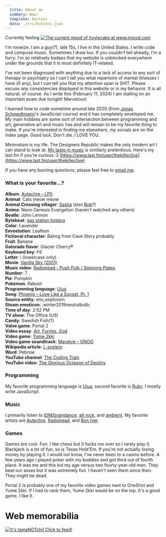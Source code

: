 ```yaml
---
  title: About me
  summary: Wow!
  template: buttons
  data: ./src/buttons.json
---
```


<div class="mood">Currently feeling <a href="https://www.imood.com/users/hoylecake"><img src="https://moods.imood.com/display/uname-hoylecake/fg-181c3/trans-1/imood.gif" alt="The current mood of hoylecake at www.imood.com" border="0"></a></div>

I'm roxwize. I am a guy(?), late 15s, I live in the United States. I write code and compose music. Sometimes I draw too. If you couldn't tell already, I'm a furry. I'm so relatively badass that my website is unblocked everywhere under the grounds that it is most definitely IT-related.

I've not been diagnosed with anything due to a lack of access to any sort of therapy or psychiatry so I can't tell you what repertoire of mental illnesses I have (if any), but I _can_ tell you that my attention span is SHIT. Please excuse any consistencies displayed in this website or in my behavior. It is all natural, of course. As I write this (February 11, 2024) I am stalling on an important exam due tonight! Marvelous!

I learned how to code sometime around late 2020 (from [Jonas Schmedtmann](https://codingheroes.io/)'s JavaScript course) and it has completely enveloped me. My main hobbies are some sort of intersection between programming and art; generative art and music has and will remain to be my favorite thing to make. If you're interested in finding me elsewhere, my socials are on the index page. Good luck. Don't die. I LOVE YOU.

Minimalism is my life. The Designers Republic makes the only modern art I can stand to look at. [My taste in music](#rh-music) is similarly pretentious. Here's my last.fm if you're curious :3 [https://www.last.fm/user/thekillective](https://www.last.fm/user/thekillective)

If you have any burning questions, please feel free to [email me](mailto:rx@roxwize.xyz).

### What is your favorite...?

**Album**: [Autechre &ndash; LP5](https://www.albumoftheyear.org/album/6863-autechre-lp5.php)<br>
**Animal**: Cats meow meow<br>
**Animal Crossing villager**: [Sasha](https://nookipedia.com/wiki/Sasha) (also [Bob](https://nookipedia.com/wiki/Bob)?)<br>
**Anime**: Neon Genesis Evangelion (haven't watched any others)<br>
**Beatle**: John Lennon<br>
**Bytebeat**: [gas station hotdog](https://www.reddit.com/r/bytebeat/comments/17kdo20/gas_station_hotdog/)<br>
**Color**: Lavender<br>
**Eeveelution**: Leafeon<br>
**Fictional character**: Balrog from Cave Story probably<br>
**Fruit**: Banana<br>
**Gatorade flavor**: Glacier Cherry&reg;<br>
**Keyboard key**: F6<br>
**Letter**: i (lowercase only)<br>
**Movie**: [Vanilla Sky (2001)](https://www.imdb.com/title/tt0259711/)<br>
**Music video**: [Radiohead - Push Pulk / Spinning Plates](https://www.youtube.com/watch?v=ih2Ftq3hJoI)<br>
**Number**: 7<br>
**Pie**: Pumpkin<br>
**Pok&eacute;mon**: Raboot<br>
**Programming language**: [Uiua](https://www.uiua.org/)<br>
**Song**: [Phoenix &ndash; Love Like a Sunset, Pt. 1](https://www.youtube.com/watch?v=m3rkRTygrSI)<br>
**Source entity**: env_explosion<br>
**Steam emoticon**: :winter2019neutralbulb:<br>
**Time of day**: 2:52 PM<br>
**TV show**: The Office (US)<br>
**Candy**: Swedish Fish(?)<br>
**Valve game**: Portal 2<br>
**Video essay**: [Art, Furries, God](https://www.youtube.com/watch?v=LOGgqym6Nks)<br>
**Video game**: [Yume 2kki](https://ynoproject.net/2kki/)<br>
**Video game soundtrack**: [Marskye &ndash; GNOG](https://marskye.bandcamp.com/album/gnog)<br>
**Wikipedia article**: [L-system](https://en.wikipedia.org/wiki/L-system)<br>
**Word**: Pebnoe<br>
**YouTube channel**: [The Coding Train](https://www.youtube.com/@TheCodingTrain)<br>
**YouTube video**: [The Glorious Octagon of Destiny](https://www.youtube.com/watch?v=ddWJatRxfz8)

### Programming

My favorite programming language is [Uiua](https://www.uiua.org/), second favorite is [Ruby](https://www.ruby-lang.org/). I mostly write JavaScript.

### Music

I primarily listen to [IDM/braindance](https://en.wikipedia.org/wiki/Intelligent_dance_music), [alt rock](https://en.wikipedia.org/wiki/Alternative_rock), and [ambient](https://en.wikipedia.org/wiki/Ambient_music). My favorite artists are [Autechre](https://www.last.fm/user/thekillective/library/music/Autechre), [Radiohead](https://www.last.fm/user/thekillective/library/music/Radiohead), and [Bon Iver](https://www.last.fm/user/thekillective/library/music/Bon+Iver).

### Games

Games are cool. Fun. I like chess but it fucks me over so I rarely play it. Blackjack is a lot of fun, so is Texas Hold'Em. If you're not actually losing money by playing it. I would not know, I've never been to a casino before. A few years ago I played poker with my buddies and got third out of fourth place. It was me and this kid my age versus two fourty-year-old men. They beat our asses but it was extremely fun. I haven't seen them since then. They might be dead.

Portal 2 is probably one of my favorite video games next to OneShot and Yume 2kki. If I had to rank them, Yume 2kki would be on the top. It's a good game. I like it.

# Web memorabilia

<a href="https://tamanotchi.world/8684c"><img src="https://tamanotchi.world/i2/8684" alt="It's tamaNOTchi! Click to feed!"></a>
